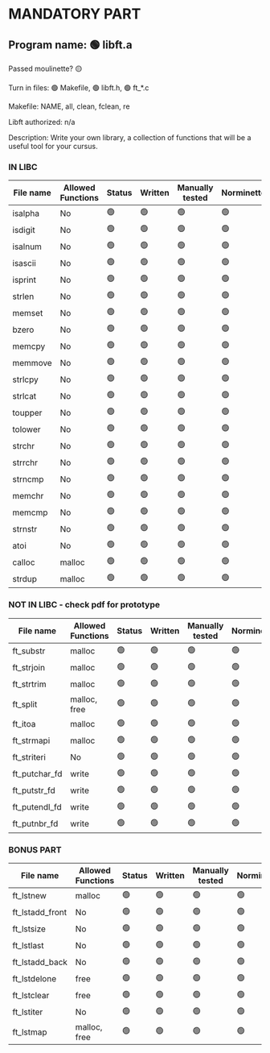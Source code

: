 # MANDATORY PART

 ## Program name: 🟢 libft.a

 Passed moulinette? 🟡

 Turn in files: 🟢 Makefile, 🟢 libft.h, 🟢 ft_*.c

 Makefile: NAME, all, clean, fclean, re

 Libft authorized: n/a

Description: Write your own library, a collection of functions that will be a useful tool for your cursus.

### IN LIBC

| File name | Allowed Functions | Status | Written | Manually tested | Norminetted | Final check | Francinetted |
| --------- | ------ | --- | ------- | ------ | ----------- | ----------- | ----------- |
| isalpha | No | 🟢 | 🟢 | 🟢 | 🟢 | 🟢 | 🟢 |
| isdigit | No | 🟢 | 🟢 | 🟢 | 🟢 | 🟢 | 🟢 |
| isalnum | No | 🟢 | 🟢 | 🟢 | 🟢 | 🟢 | 🟢 |
| isascii | No | 🟢 | 🟢 | 🟢 | 🟢 | 🟢 | 🟢 |
| isprint | No | 🟢 | 🟢 | 🟢 | 🟢 | 🟢 | 🟢 |
| strlen | No | 🟢 | 🟢 | 🟢 | 🟢 | 🟢 | 🟢 |
| memset | No | 🟢 | 🟢 | 🟢 | 🟢 | 🟢 | 🟢 |
| bzero | No | 🟢 | 🟢 | 🟢 | 🟢 | 🟢 | 🟢 |
| memcpy | No | 🟢 | 🟢 | 🟢 | 🟢 | 🟢 | 🟢 |
| memmove | No | 🟢 | 🟢 | 🟢 | 🟢 | 🟢 | 🟢 |
| strlcpy | No | 🟢 | 🟢 | 🟢 | 🟢 | 🟢 | 🟢 |
| strlcat | No | 🟢 | 🟢 | 🟢 | 🟢 | 🟢 | 🟢 |
| toupper | No | 🟢 | 🟢 | 🟢 | 🟢 | 🟢 | 🟢 |
| tolower | No | 🟢 | 🟢 | 🟢 | 🟢 | 🟢 | 🟢 |
| strchr | No | 🟢 | 🟢 | 🟢 | 🟢 | 🟢 | 🟢 |
| strrchr | No | 🟢 | 🟢 | 🟢 | 🟢 | 🟢 | 🟢 |
| strncmp | No | 🟢 | 🟢 | 🟢 | 🟢 | 🟢 | 🟢 |
| memchr | No | 🟢 | 🟢 | 🟢 | 🟢 | 🟢 | 🟢 |
| memcmp | No | 🟢 | 🟢 | 🟢 | 🟢 | 🟢 | 🟢 |
| strnstr | No |  🟢 | 🟢 | 🟢 | 🟢 | 🟢 | 🟢 |
| atoi | No | 🟢 | 🟢 | 🟢 | 🟢 | 🟢 | 🟢 |
| calloc | malloc | 🟢 | 🟢 | 🟢 | 🟢 | 🟢 | 🟢 |
| strdup | malloc | 🟢 | 🟢 | 🟢 | 🟢 | 🟢 | 🟢 |

### NOT IN LIBC - check pdf for prototype

| File name | Allowed Functions | Status | Written | Manually tested | Norminetted | Final check | Francinetted |
| --------- | ------ | --- | ------- | ------ | ----------- | ----------- | ----------- |
| ft_substr | malloc | 🟢 | 🟢 | 🟢 | 🟢 | 🟢 | 🟢 |
| ft_strjoin | malloc | 🟢 | 🟢 | 🟢 | 🟢 | 🟢 | 🟢 |
| ft_strtrim | malloc | 🟢 | 🟢 | 🟢 | 🟢 | 🟢 | 🟢 |
| ft_split | malloc, free | 🟢 | 🟢 | 🟢 | 🟢 | 🟢 | 🟢 |
| ft_itoa | malloc | 🟢 | 🟢 | 🟢 | 🟢 | 🟢 | 🟢 |
| ft_strmapi | malloc | 🟢 | 🟢 | 🟢 | 🟢 | 🟢 | 🟢 |
| ft_striteri | No | 🟢 | 🟢 | 🟢 | 🟢 | 🟢 | 🟢 |
| ft_putchar_fd | write | 🟢 | 🟢 | 🟢 | 🟢 | 🟢 | 🟢 |
| ft_putstr_fd | write | 🟢 | 🟢 | 🟢 | 🟢 | 🟢 | 🟢 |
| ft_putendl_fd | write | 🟢 | 🟢 | 🟢 | 🟢 | 🟢 | 🟢 |
| ft_putnbr_fd | write | 🟢 | 🟢 | 🟢 | 🟢 | 🟢 | 🟢 |

### BONUS PART

| File name | Allowed Functions | Status | Written | Manually tested | Norminetted | Final check | Francinetted |
| --------- | ------ | --- | ------- | ------ | ----------- | ----------- | ----------- |
| ft_lstnew | malloc | 🟢 | 🟢 | 🟢 | 🟢 | 🟢 | 🟢 |
| ft_lstadd_front | No | 🟢 | 🟢 | 🟢 | 🟢 | 🟢 | 🟢 |
| ft_lstsize | No | 🟢 | 🟢 | 🟢 | 🟢 | 🟢 | 🟢 |
| ft_lstlast | No | 🟢 | 🟢 | 🟢 | 🟢 | 🟢 | 🟢 |
| ft_lstadd_back | No | 🟢 | 🟢 | 🟢 | 🟢 | 🟢 | 🟢 |
| ft_lstdelone | free | 🟢 | 🟢 | 🟢 | 🟢 | 🟢 | 🟢 |
| ft_lstclear | free | 🟢 | 🟢 | 🟢 | 🟢 | 🟢 | 🟢 |
| ft_lstiter | No | 🟢 | 🟢 | 🟢 | 🟢 | 🟢 | 🟢 |
| ft_lstmap | malloc, free | 🟢 | 🟢 | 🟢 | 🟢 | 🟢 | 🟢 |

